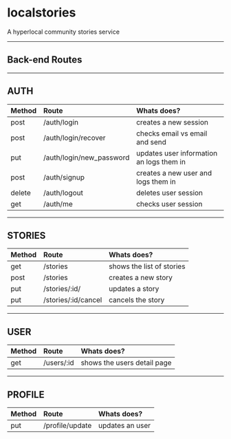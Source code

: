 # localstories
A hyperlocal community stories service

---

## Back-end Routes

---

## AUTH
Method   | Route                       | Whats does?                              |
|:-------|:----------------------------|:-----------------------------------------|
|post    |/auth/login                  | creates a new session                    |
|post    |/auth/login/recover          | checks email vs email and send           |
|put     |/auth/login/new_password     | updates user information an logs them in |
|post    |/auth/signup                 | creates a new user and logs them in      |
|delete  |/auth/logout                 | deletes user session                     |
|get     |/auth/me                     | checks user session                      |

---

## STORIES
Method   | Route                       | Whats does?                              |
|:-------|:----------------------------|:-----------------------------------------|
|get     |/stories                     | shows the list of stories                |
|post    |/stories                     | creates a new story                      |
|put     |/stories/:id/                | updates a story                          |
|put     |/stories/:id/cancel          | cancels the story                        |

---

## USER
Method   | Route                       | Whats does?                              |
|:-------|:----------------------------|:-----------------------------------------|
|get     |/users/:id                   | shows the users detail page              |

---

## PROFILE
Method   | Route                       | Whats does?                              |
|:-------|:----------------------------|:-----------------------------------------|
|put     |/profile/update              | updates an user                          |

